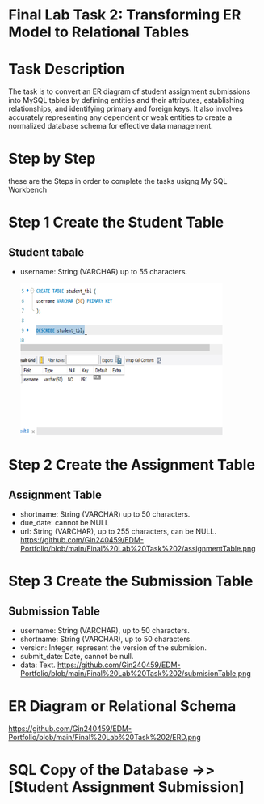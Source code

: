 # Final Lab Task 2: Transforming ER Model to Relational Tables
 # Task Description
 The task is to convert an ER diagram of student assignment submissions into MySQL tables by defining entities and their attributes, establishing relationships, and identifying primary and foreign keys. It also involves accurately representing any dependent or weak entities to create a normalized database schema for effective data management.

# Step by Step
 these are the Steps in order to complete the tasks usigng My SQL Workbench

# Step 1 Create the Student Table
## Student tabale
- username: String (VARCHAR) up to 55 characters.
  
  <img src="https://github.com/Gin240459/EDM-Portfolio/blob/main/Final%20Lab%20Task%202/studentTable.png" alt="Alt Text" width="400" height="300">


# Step 2  Create the Assignment Table
 ## Assignment Table
 - shortname: String (VARCHAR) up to 50 characters.
 - due_date: cannot be NULL
 - url: String (VARCHAR), up to 255 characters, can be NULL.
https://github.com/Gin240459/EDM-Portfolio/blob/main/Final%20Lab%20Task%202/assignmentTable.png

# Step 3  Create the Submission Table
## Submission Table
- username: String (VARCHAR), up to 50 characters.
- shortname: String (VARCHAR), up to 50 characters.
- version: Integer, represent the version of the submision.
- submit_date: Date, cannot be null.
- data: Text.
https://github.com/Gin240459/EDM-Portfolio/blob/main/Final%20Lab%20Task%202/submisionTable.png

# ER Diagram or Relational Schema
https://github.com/Gin240459/EDM-Portfolio/blob/main/Final%20Lab%20Task%202/ERD.png

 # SQL Copy of the Database  ->> [Student Assignment Submission]
